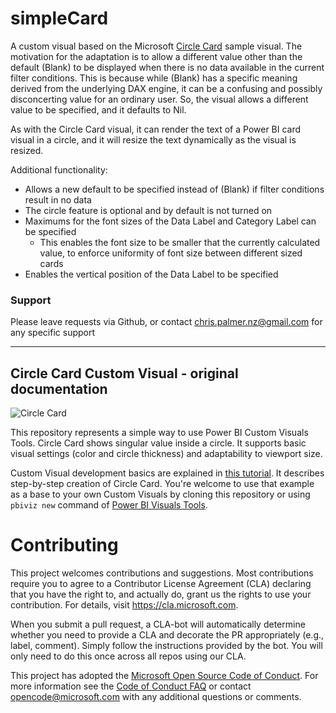 
# simpleCard

A custom visual based on the Microsoft [Circle Card](https://github.com/microsoft/PowerBI-visuals-circlecard) sample visual. The motivation for the adaptation is to allow a different value other than the default (Blank) to be displayed when there is no data available in the current filter conditions. This is because while (Blank) has a specific meaning derived from the underlying DAX engine, it can be a confusing and possibly disconcerting value for an ordinary user. So, the visual allows a different value to be specified, and it defaults to Nil. 

As with the Circle Card visual, it can render the text of a Power BI card visual in a circle, and it will resize the text dynamically as the visual is resized.

Additional functionality:
- Allows a new default to be specified instead of (Blank) if filter conditions result in no data
- The circle feature is optional and by default is not turned on 
- Maximums for the font sizes of the Data Label and Category Label can be specified 
    - This enables the font size to be smaller that the currently calculated value, to enforce uniformity of font size between different sized cards 
- Enables the vertical position of the Data Label to be specified

### Support
Please leave requests via Github, or contact chris.palmer.nz@gmail.com for any specific support

----

## Circle Card Custom Visual - original documentation

![Circle Card](https://docs.microsoft.com/en-us/power-bi/developer/media/custom-visual-develop-tutorial/circle-developer-visual.png)

This repository represents a simple way to use Power BI Custom Visuals Tools. Circle Card shows singular value inside a circle. It supports basic visual settings (color and circle thickness) and adaptability to viewport size.

Custom Visual development basics are explained in [this tutorial](https://docs.microsoft.com/en-us/power-bi/developer/custom-visual-develop-tutorial). It describes step-by-step creation of Circle Card. You're welcome to use that example as a base to your own Custom Visuals by cloning this repository or using `pbiviz new` command of [Power BI Visuals Tools](https://github.com/Microsoft/PowerBI-visuals-tools).

# Contributing

This project welcomes contributions and suggestions.  Most contributions require you to agree to a
Contributor License Agreement (CLA) declaring that you have the right to, and actually do, grant us
the rights to use your contribution. For details, visit https://cla.microsoft.com.

When you submit a pull request, a CLA-bot will automatically determine whether you need to provide
a CLA and decorate the PR appropriately (e.g., label, comment). Simply follow the instructions
provided by the bot. You will only need to do this once across all repos using our CLA.

This project has adopted the [Microsoft Open Source Code of Conduct](https://opensource.microsoft.com/codeofconduct/).
For more information see the [Code of Conduct FAQ](https://opensource.microsoft.com/codeofconduct/faq/) or
contact [opencode@microsoft.com](mailto:opencode@microsoft.com) with any additional questions or comments.
